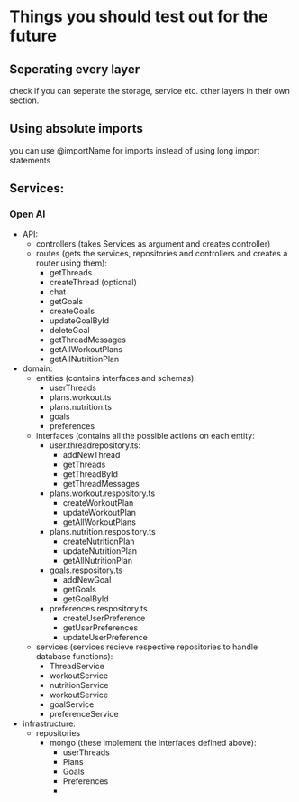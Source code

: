 # Things you should test out for the future

## Seperating every layer

check if you can seperate the storage, service etc. other layers in their own section.

## Using absolute imports

you can use @importName for imports instead of using long import statements

## Services:

### Open AI

- API:
  - controllers (takes Services as argument and creates controller)
  - routes (gets the services, repositories and controllers and creates a router using them):
    - getThreads
    - createThread (optional)
    - chat
    - getGoals
    - createGoals
    - updateGoalById
    - deleteGoal
    - getThreadMessages
    - getAllWorkoutPlans
    - getAllNutritionPlan
- domain:
  - entities (contains interfaces and schemas):
    - userThreads
    - plans.workout.ts
    - plans.nutrition.ts
    - goals
    - preferences
  - interfaces (contains all the possible actions on each entity:
    - user.threadrepository.ts:
      - addNewThread
      - getThreads
      - getThreadById
      - getThreadMessages
    - plans.workout.respository.ts
      - createWorkoutPlan
      - updateWorkoutPlan
      - getAllWorkoutPlans
    - plans.nutrition.respository.ts
      - createNutritionPlan
      - updateNutritionPlan
      - getAllNutritionPlan
    - goals.respository.ts
      - addNewGoal
      - getGoals
      - getGoalById
    - preferences.respository.ts
      - createUserPreference
      - getUserPreferences
      - updateUserPreference
  - services (services recieve respective repositories to handle database functions):
    - ThreadService
    - workoutService
    - nutritionService
    - workoutService
    - goalService
    - preferenceService
- infrastructure:
  - repositories
    - mongo (these implement the interfaces defined above):
      - userThreads
      - Plans
      - Goals
      - Preferences
      -
